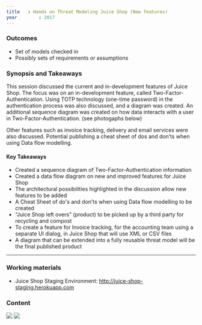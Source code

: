```yaml
---
title   : Hands on Threat Modeling Juice Shop (New features)
year		: 2017
---
```


### Outcomes

- Set of models checked in  
- Possibly sets of requirements or assumptions

### Synopsis and Takeaways

This session discussed the current and in-development features of Juice Shop. The focus was on an in-development feature, called Two-Factor-Authentication. Using TOTP technology (one-time password) in the authentication process was also discussed, and a diagram was created. An additional sequence diagram was created on how data interacts with a user in Two-Factor-Authentication.  (see photogaphs below)

Other features such as invoice tracking, delivery and email services were also discussed. Potential publishing a cheat sheet of dos and don’ts when using Data flow modelling.

#### Key Takeaways

- Created a sequence diagram of Two-Factor-Authentication information
- Created a data flow diagram on new and improved features for Juice Shop
- The architectural possibilities highlighted in the discussion allow new features to be added
- A Cheat Sheet of do's and don’ts when using Data flow modelling to be created
- “Juice Shop left overs” (product) to be picked up by a third party for recycling and compost
- To create a feature for Invoice tracking, for the accounting team using a separate UI dialog, in Juice Shop that will use XML or CSV files
- A diagram that can be extended into a fully reusable threat model will be the final published product

--- 

### Working materials

* Juice Shop Staging Environment: <http://juice-shop-staging.herokuapp.com>

### Content

[![](https://raw.githubusercontent.com/OWASP/owasp-summit-2017/master/Working-Sessions/Threat-Model/whiteboard-photos/PM-2-Picture-1.jpg)](https://raw.githubusercontent.com/OWASP/owasp-summit-2017/master/Working-Sessions/Threat-Model/whiteboard-photos/PM-2-Picture-1.jpg)
[![](https://raw.githubusercontent.com/OWASP/owasp-summit-2017/master/Working-Sessions/Threat-Model/whiteboard-photos/PM-2-Picture-2.jpg)](https://raw.githubusercontent.com/OWASP/owasp-summit-2017/master/Working-Sessions/Threat-Model/whiteboard-photos/PM-2-Picture-2.jpg)

